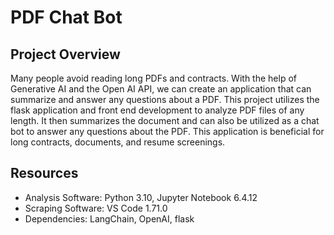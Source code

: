 # PDF Chat Bot
## Project Overview
Many people avoid reading long PDFs and contracts. With the help of Generative AI and the Open AI API, we can create an application that can summarize and answer any questions about a PDF. This project utilizes the flask application and front end development to analyze PDF files of any length. It then summarizes the document and can also be utilized as a chat bot to answer any questions about the PDF. This application is beneficial for long contracts, documents, and resume screenings.

## Resources
+ Analysis Software: Python 3.10, Jupyter Notebook 6.4.12
+ Scraping Software: VS Code 1.71.0
+ Dependencies: LangChain, OpenAI, flask
